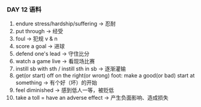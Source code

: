 ### DAY 12 语料

1. endure stress/hardship/suffering -> 忍耐
2. put through -> 经受
3. foul -> 犯规 v & n
4. score a goal -> 进球
5. defend one's lead -> 守住比分
6. watch a game live -> 看现场比赛
7. instill sb with sth / instill sth in sb -> 逐渐灌输
8. get(or start) off on the right(or wrong) foot: make a good(or bad) start at something  -> 有个好（坏）的开始
9. feel diminished -> 感到低人一等，被贬低
10. take a toll = have an adverse effect -> 产生负面影响、造成损失
